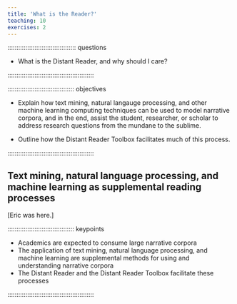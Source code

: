 ```yaml
---
title: 'What is the Reader?'
teaching: 10
exercises: 2
---
```



:::::::::::::::::::::::::::::::::::::: questions 

- What is the Distant Reader, and why should I care?


::::::::::::::::::::::::::::::::::::::::::::::::

::::::::::::::::::::::::::::::::::::: objectives

- Explain how text mining, natural langauge processing, and other machine learning computing techniques can be used to model narrative corpora, and in the end, assist the student, researcher, or scholar to address research questions from the mundane to the sublime.

- Outline how the Distant Reader Toolbox facilitates much of this process.

::::::::::::::::::::::::::::::::::::::::::::::::

## Text mining, natural language processing, and machine learning as supplemental reading processes

[Eric was here.]


::::::::::::::::::::::::::::::::::::: keypoints 

- Academics are expected to consume large narrative corpora
- The application of text mining, natural language processing, and machine learning are supplemental methods for using and understanding narrative corpora
- The Distant Reader and the Distant Reader Toolbox facilitate these processes

::::::::::::::::::::::::::::::::::::::::::::::::

